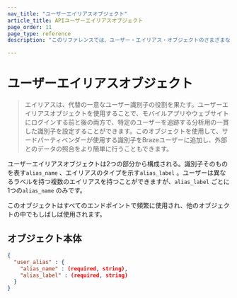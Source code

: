 ```yaml
---
nav_title: "ユーザーエイリアスオブジェクト"
article_title: APIユーザーエイリアスオブジェクト
page_order: 11
page_type: reference
description: "このリファレンスでは、ユーザー・エイリアス・オブジェクトのさまざまなコンポーネントについて説明します。"

---
```


# ユーザーエイリアスオブジェクト

> エイリアスは、代替の一意なユーザー識別子の役割を果たす。ユーザーエイリアスオブジェクトを使用することで、モバイルアプリやウェブサイトにログインする前と後の両方で、特定のユーザーを追跡する分析用の一貫した識別子を設定することができます。このオブジェクトを使用して、サードパーティベンダーが使用する識別子をBrazeユーザーに追加し、外部とのデータの照合をより簡単に行うこともできます。

ユーザーエイリアスオブジェクトは2つの部分から構成される。識別子そのものを表す`alias_name` 、エイリアスのタイプを示す`alias_label` 。ユーザーは異なるラベルを持つ複数のエイリアスを持つことができますが、`alias_label` ごとに1つの`alias_name` のみです。

このオブジェクトはすべてのエンドポイントで頻繁に使用され、他のオブジェクトの中でもしばしば使用されます。

## オブジェクト本体
```json
{
  "user_alias" : {
    "alias_name" : (required, string),
    "alias_label" : (required, string)
  }
}
```
